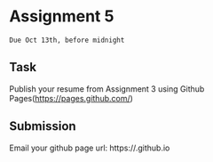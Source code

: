 # Assignment 5
`Due Oct 13th, before midnight`

## Task

Publish your resume from Assignment 3 using Github
Pages(https://pages.github.com/)

## Submission
Email your github page url:
https://<username>.github.io
